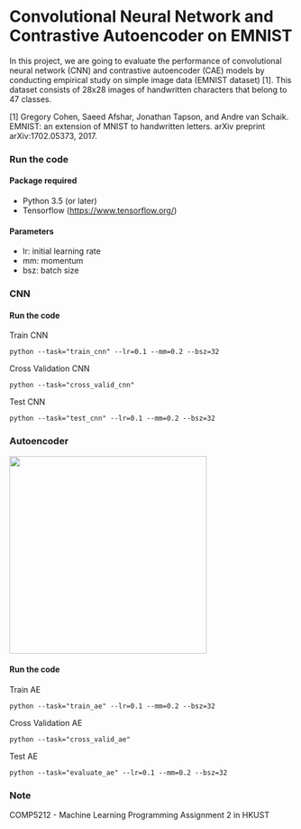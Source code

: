 # Convolutional Neural Network and Contrastive Autoencoder on EMNIST

In this project, we are going to evaluate the performance of convolutional neural network (CNN) and contrastive autoencoder (CAE) models by conducting empirical study on simple image data (EMNIST dataset) [1]. This dataset consists of 28x28 images of handwritten characters that belong to 47 classes.

[1] Gregory Cohen, Saeed Afshar, Jonathan Tapson, and Andre van Schaik. EMNIST: an
extension of MNIST to handwritten letters. arXiv preprint arXiv:1702.05373, 2017.

### Run the code
#### Package required
- Python 3.5 (or later)
- Tensorflow (https://www.tensorflow.org/)

#### Parameters
- lr: initial learning rate
- mm: momentum
- bsz: batch size

### CNN

#### Run the code
Train CNN
```
python --task="train_cnn" --lr=0.1 --mm=0.2 --bsz=32
```

Cross Validation CNN
```
python --task="cross_valid_cnn"
```

Test CNN
```
python --task="test_cnn" --lr=0.1 --mm=0.2 --bsz=32
```

### Autoencoder

<img src="fig/sample.png" height=350/>

#### Run the code
Train AE
```
python --task="train_ae" --lr=0.1 --mm=0.2 --bsz=32
```

Cross Validation AE
```
python --task="cross_valid_ae"
```

Test AE
```
python --task="evaluate_ae" --lr=0.1 --mm=0.2 --bsz=32
```

### Note

COMP5212 - Machine Learning Programming Assignment 2 in HKUST
